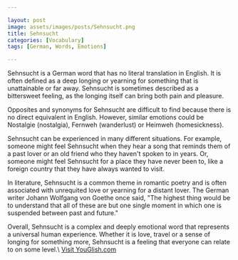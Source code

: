 ```yaml
---

layout: post
image: assets/images/posts/Sehnsucht.png
title: Sehnsucht
categories: [Vocabulary]
tags: [German, Words, Emotions]

---
```


Sehnsucht is a German word that has no literal translation in English. It is often defined as a deep longing or yearning for something that is unattainable or far away. Sehnsucht is sometimes described as a bittersweet feeling, as the longing itself can bring both pain and pleasure.

Opposites and synonyms for Sehnsucht are difficult to find because there is no direct equivalent in English. However, similar emotions could be Nostalgie (nostalgia), Fernweh (wanderlust) or Heimweh (homesickness).

Sehnsucht can be experienced in many different situations. For example, someone might feel Sehnsucht when they hear a song that reminds them of a past lover or an old friend who they haven't spoken to in years. Or, someone might feel Sehnsucht for a place they have never been to, like a foreign country that they have always wanted to visit.

In literature, Sehnsucht is a common theme in romantic poetry and is often associated with unrequited love or yearning for a distant lover. The German writer Johann Wolfgang von Goethe once said, "The highest thing would be to understand that all of these are but one single moment in which one is suspended between past and future."

Overall, Sehnsucht is a complex and deeply emotional word that represents a universal human experience. Whether it is love, travel or a sense of longing for something more, Sehnsucht is a feeling that everyone can relate to on some level.\ <a id="yg-widget-0" class="youglish-widget" data-query="Sehnsucht" data-lang="german" data-components="8412" data-auto-start="0" data-bkg-color="theme_light" data-title="How%20to%20pronounce%20Sehnsucht%20in%20German"  rel="nofollow" href="https://youglish.com">Visit YouGlish.com</a><script async src="https://youglish.com/public/emb/widget.js" charset="utf-8"></script>